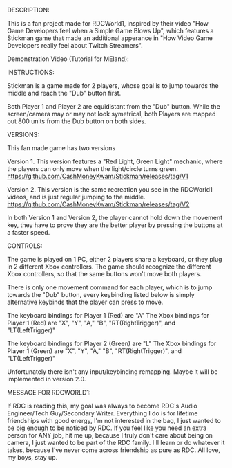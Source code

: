 DESCRIPTION: 

This is a fan project made for RDCWorld1, inspired by their video "How Game Developers feel when a Simple Game Blows Up", which features a Stickman game that made an additional apperance in
"How Video Game Developers really feel about Twitch Streamers". 

Demonstration Video (Tutorial for MEland): 

INSTRUCTIONS: 

Stickman is a game made for 2 players, whose goal is to jump towards the middle and reach the "Dub" button first. 

Both Player 1 and Player 2 are equidistant from the "Dub" button. While the screen/camera may or may not look symetrical, both Players are mapped out 800 units from the Dub button on both sides.

VERSIONS: 

This fan made game has two versions

Version 1. This version features a "Red Light, Green Light" mechanic, where the players can only move when the light/circle turns green. https://github.com/CashMoneyKwam/Stickman/releases/tag/V1

Version 2. This version is the same recreation you see in the RDCWorld1 videos, and is just regular jumping to the middle. https://github.com/CashMoneyKwam/Stickman/releases/tag/V2

In both Version 1 and Version 2, the player cannot hold down the movement key, they have to prove they are the better player by pressing the buttons at a faster speed. 

CONTROLS: 

The game is played on 1 PC, either 2 players share a keyboard, or they plug in 2 different Xbox controllers. 
The game should recognize the different Xbox controllers, so that the same buttons won't move both players.

There is only one movement command for each player, which is to jump towards the "Dub" button, every keybinding listed below is simply alternative keybinds that the player can press to move.  

The keyboard bindings for Player 1 (Red) are "A"
The Xbox bindings for Player 1 (Red) are "X", "Y", "A," "B", "RT(RightTrigger)", and "LT(LeftTrigger)"

The keyboard bindings for Player 2 (Green) are "L"
The Xbox bindings for Player 1 (Green) are "X", "Y", "A," "B", "RT(RightTrigger)", and "LT(LeftTrigger)"

Unfortunately there isn't any input/keybinding remapping. Maybe it will be implemented in version 2.0.

MESSAGE FOR RDCWORLD1: 

If RDC is reading this, my goal was always to become RDC's Audio Engineer/Tech Guy/Secondary Writer. Everything I do is for lifetime friendships with good energy, I'm not interested in the bag, I just wanted to be big enough to be noticed by RDC. If you feel like you need an extra person for ANY job, hit me up, because I truly don't care about being on camera, I just wanted to be part of the RDC family. I'll learn or do whatever it takes, because I've never come across friendship as pure as RDC. All love, my boys, stay up. 
